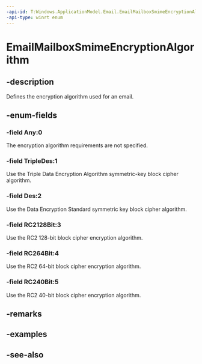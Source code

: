 ```yaml
---
-api-id: T:Windows.ApplicationModel.Email.EmailMailboxSmimeEncryptionAlgorithm
-api-type: winrt enum
---
```


<!-- Enumeration syntax
public enum Windows.ApplicationModel.Email.EmailMailboxSmimeEncryptionAlgorithm : int
-->

# EmailMailboxSmimeEncryptionAlgorithm

## -description
Defines the encryption algorithm used for an email.

## -enum-fields
### -field Any:0
The encryption algorithm requirements are not specified.

### -field TripleDes:1
Use the Triple Data Encryption Algorithm symmetric-key block cipher algorithm.

### -field Des:2
Use the Data Encryption Standard symmetric key block cipher algorithm.

### -field RC2128Bit:3
Use the RC2 128-bit block cipher encryption algorithm.

### -field RC264Bit:4
Use the RC2 64-bit block cipher encryption algorithm.

### -field RC240Bit:5
Use the RC2 40-bit block cipher encryption algorithm.


## -remarks

## -examples

## -see-also